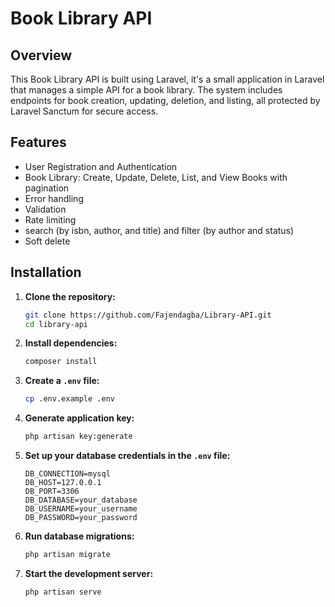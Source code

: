 # Book Library API

## Overview
This Book Library API is built using Laravel, it's a small application in Laravel that manages a simple API for a book library. The system includes endpoints for book creation, updating, deletion, and listing, all protected by Laravel Sanctum for secure access.

## Features
- User Registration and Authentication
- Book Library: Create, Update, Delete, List, and View Books with pagination
- Error handling
- Validation
- Rate limiting
- search (by isbn, author, and title) and filter (by author and status)
- Soft delete

## Installation

1. **Clone the repository:**
    ```sh
    git clone https://github.com/Fajendagba/Library-API.git
    cd library-api
    ```

2. **Install dependencies:**
    ```sh
    composer install
    ```

3. **Create a `.env` file:**
    ```sh
    cp .env.example .env
    ```

4. **Generate application key:**
    ```sh
    php artisan key:generate
    ```

5. **Set up your database credentials in the `.env` file:**
    ```dotenv
    DB_CONNECTION=mysql
    DB_HOST=127.0.0.1
    DB_PORT=3306
    DB_DATABASE=your_database
    DB_USERNAME=your_username
    DB_PASSWORD=your_password
    ```

6. **Run database migrations:**
    ```sh
    php artisan migrate
    ```

7. **Start the development server:**
    ```sh
    php artisan serve
    ```
